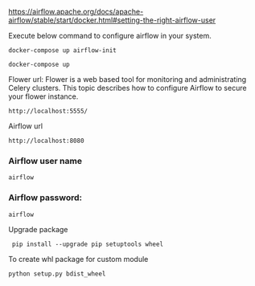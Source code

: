 

https://airflow.apache.org/docs/apache-airflow/stable/start/docker.html#setting-the-right-airflow-user

Execute below command to configure airflow in your system.

```
docker-compose up airflow-init
```



```
docker-compose up
```


Flower url:
Flower is a web based tool for monitoring and administrating Celery clusters. This topic describes how to configure Airflow to secure your flower instance.
```
http://localhost:5555/
```

Airflow url 
```
http://localhost:8080
```
### Airflow user name
```
airflow
```
### Airflow password: 
```
airflow
```

Upgrade package
```
 pip install --upgrade pip setuptools wheel
```
To create whl package for custom module
```
python setup.py bdist_wheel 
```